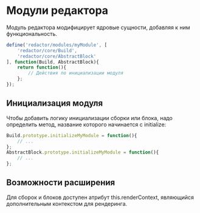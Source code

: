 # Модули редактора

Модуль редактора модифицирует ядровые сущности, добавляя к ним функциональность.
```javascript
define('redactor/modules/myModule', [
    'redactor/core/Build',
    'redactor/core/AbstractBlock'
], function(Build, AbstractBlock){
    return function(){
        // Действия по инициализации модуля
    };
});

```


## Инициализация модуля

Чтобы добавить логику инициализации сборки или блока, надо определить метод, название которого начинается с initialize:
```javascript
Build.prototype.initializeMyModule = function(){
    // ...
};
AbstractBlock.prototype.initializeMyModule = function(){
    // ...
};
```


## Возможности расширения

Для сборок и блоков доступен атрибут this.renderContext, являющийся дополнительным контекстом для рендеринга.
